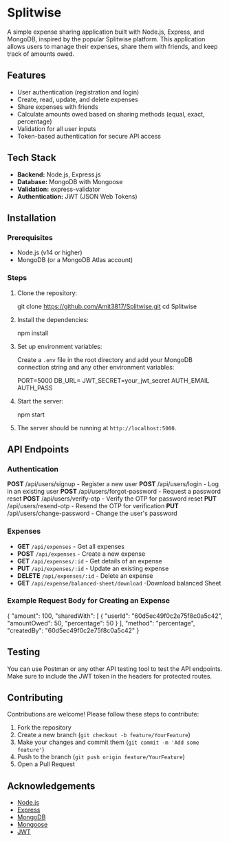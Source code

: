 # Splitwise

A simple expense sharing application built with Node.js, Express, and MongoDB, inspired by the popular Splitwise platform. This application allows users to manage their expenses, share them with friends, and keep track of amounts owed.

## Features

- User authentication (registration and login)
- Create, read, update, and delete expenses
- Share expenses with friends
- Calculate amounts owed based on sharing methods (equal, exact, percentage)
- Validation for all user inputs
- Token-based authentication for secure API access

## Tech Stack

- **Backend:** Node.js, Express.js
- **Database:** MongoDB with Mongoose
- **Validation:** express-validator
- **Authentication:** JWT (JSON Web Tokens)

## Installation

### Prerequisites

- Node.js (v14 or higher)
- MongoDB (or a MongoDB Atlas account)

### Steps

1. Clone the repository:

   git clone https://github.com/Amit3817/Splitwise.git
   cd Splitwise


2. Install the dependencies:

   npm install

3. Set up environment variables:

   Create a `.env` file in the root directory and add your MongoDB connection string and any other environment variables:

   PORT=5000
   DB_URL=
   JWT_SECRET=your_jwt_secret
   AUTH_EMAIL
   AUTH_PASS

4. Start the server:

   npm start

5. The server should be running at `http://localhost:5000`.

## API Endpoints

### Authentication

**POST** /api/users/signup - Register a new user
**POST** /api/users/login - Log in an existing user
**POST** /api/users/forgot-password - Request a password reset
**POST** /api/users/verify-otp - Verify the OTP for password reset
**PUT** /api/users/resend-otp - Resend the OTP for verification
**PUT** /api/users/change-password - Change the user's password

### Expenses

- **GET** `/api/expenses` - Get all expenses
- **POST** `/api/expenses` - Create a new expense
- **GET** `/api/expenses/:id` - Get details of an expense
- **PUT** `/api/expenses/:id` - Update an existing expense
- **DELETE** `/api/expenses/:id` - Delete an expense
- **GET** `/api/expense/balanced-sheet/download` -Download balanced Sheet

### Example Request Body for Creating an Expense

{
  "amount": 100,
  "sharedWith": [
    {
      "userId": "60d5ec49f0c2e75f8c0a5c42",
      "amountOwed": 50,
      "percentage": 50
    }
  ],
  "method": "percentage",
  "createdBy": "60d5ec49f0c2e75f8c0a5c42"
}

## Testing

You can use Postman or any other API testing tool to test the API endpoints. Make sure to include the JWT token in the headers for protected routes.

## Contributing

Contributions are welcome! Please follow these steps to contribute:

1. Fork the repository
2. Create a new branch (`git checkout -b feature/YourFeature`)
3. Make your changes and commit them (`git commit -m 'Add some feature'`)
4. Push to the branch (`git push origin feature/YourFeature`)
5. Open a Pull Request


## Acknowledgements

- [Node.js](https://nodejs.org)
- [Express](https://expressjs.com)
- [MongoDB](https://www.mongodb.com)
- [Mongoose](https://mongoosejs.com)
- [JWT](https://jwt.io)